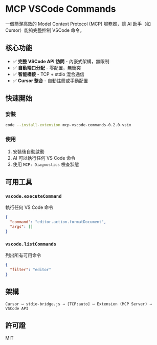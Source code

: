 # MCP VSCode Commands

一個簡潔高效的 Model Context Protocol (MCP) 服務器，讓 AI 助手（如 Cursor）能夠完整控制 VSCode 命令。

## 核心功能

- ✅ **完整 VSCode API 訪問** - 內嵌式架構，無限制
- ✅ **自動端口分配** - 零配置，無衝突
- ✅ **智能橋接** - TCP + stdio 混合通信
- ✅ **Cursor 整合** - 自動註冊或手動配置

## 快速開始

### 安裝
```bash
code --install-extension mcp-vscode-commands-0.2.0.vsix
```

### 使用
1. 安裝後自動啟動
2. AI 可以執行任何 VS Code 命令
3. 使用 `MCP: Diagnostics` 檢查狀態

## 可用工具

### `vscode.executeCommand`
執行任何 VS Code 命令
```json
{
  "command": "editor.action.formatDocument",
  "args": []
}
```

### `vscode.listCommands`
列出所有可用命令
```json
{
  "filter": "editor"
}
```

## 架構
```
Cursor ↔ stdio-bridge.js ↔ [TCP:auto] ↔ Extension (MCP Server) ↔ VSCode API
```

## 許可證
MIT